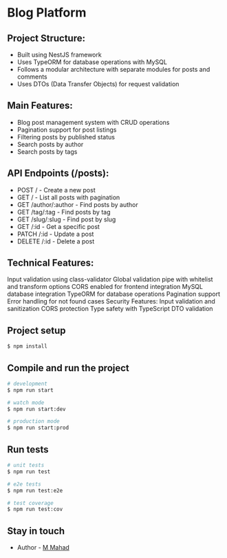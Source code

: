 # Blog Platform
## Project Structure:
- Built using NestJS framework
- Uses TypeORM for database operations with MySQL
- Follows a modular architecture with separate modules for posts and comments
- Uses DTOs (Data Transfer Objects) for request validation

## Main Features:
- Blog post management system with CRUD operations
- Pagination support for post listings
- Filtering posts by published status
- Search posts by author
- Search posts by tags

## API Endpoints (/posts):
- POST / - Create a new post
- GET / - List all posts with pagination
- GET /author/:author - Find posts by author
- GET /tag/:tag - Find posts by tag
- GET /slug/:slug - Find post by slug
- GET /:id - Get a specific post
- PATCH /:id - Update a post
- DELETE /:id - Delete a post

## Technical Features:
Input validation using class-validator
Global validation pipe with whitelist and transform options
CORS enabled for frontend integration
MySQL database integration
TypeORM for database operations
Pagination support
Error handling for not found cases
Security Features:
Input validation and sanitization
CORS protection
Type safety with TypeScript
DTO validation

## Project setup

```bash
$ npm install
```

## Compile and run the project

```bash
# development
$ npm run start

# watch mode
$ npm run start:dev

# production mode
$ npm run start:prod
```

## Run tests

```bash
# unit tests
$ npm run test

# e2e tests
$ npm run test:e2e

# test coverage
$ npm run test:cov
```
## Stay in touch

- Author - [M Mahad](https://www.linkedin.com/in/mahad-dev)

